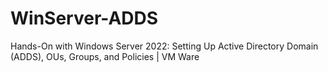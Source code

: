 # WinServer-ADDS
Hands-On with Windows Server 2022: Setting Up Active Directory Domain (ADDS), OUs, Groups, and Policies | VM Ware
